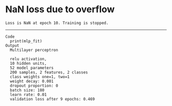 # NaN loss due to overflow

    Loss is NaN at epoch 10. Training is stopped.

---

    Code
      print(mlp_fit)
    Output
      Multilayer perceptron
      
      relu activation,
      10 hidden units,
      52 model parameters
      200 samples, 2 features, 2 classes 
      class weights one=1, two=1 
      weight decay: 0.001 
      dropout proportion: 0 
      batch size: 180 
      learn rate: 0.01 
      validation loss after 9 epochs: 0.469 

